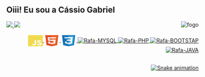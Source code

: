 ## Oiii! Eu sou a Cássio Gabriel
 <div>
  <a align="right" href="https://github.com/Ninguem2k">
  <img  height="150em" src="https://github-readme-stats.vercel.app/api?username=Ninguem2k&show_icons=true&theme=dracula&include_all_commits=true&count_private=true"/>
  <img height="150em" src="https://github-readme-stats.vercel.app/api/top-langs/?username=Ninguem2k&layout=compact&langs_count=7&theme=dracula"/>
     <img align="right"  alt="fogo" src="https://i.kym-cdn.com/photos/images/newsfeed/000/228/791/632.gif">
</div>
<div style="display: inline_block"><br>
  <img align="center" alt="Rafa-Js" height="30" width="40" src="https://raw.githubusercontent.com/devicons/devicon/master/icons/javascript/javascript-plain.svg">
  <img align="center" alt="Rafa-HTML" height="30" width="40" src="https://raw.githubusercontent.com/devicons/devicon/master/icons/html5/html5-original.svg">
  <img align="center" alt="Rafa-CSS" height="30" width="40" src="https://raw.githubusercontent.com/devicons/devicon/master/icons/css3/css3-original.svg">
  <img align="center" alt="Rafa-MYSQL" height="30" width="40"  src="https://cdn.jsdelivr.net/gh/devicons/devicon/icons/mysql/mysql-original.svg" />
  <img align="center" alt="Rafa-PHP" height="30" width="40" src="https://cdn.jsdelivr.net/gh/devicons/devicon/icons/php/php-original.svg" />
  <img align="center" alt="Rafa-BOOTSTAP" height="30" width="40" src="https://cdn.jsdelivr.net/gh/devicons/devicon/icons/bootstrap/bootstrap-original.svg" />
  <img align="center" alt="Rafa-JAVA" height="30" width="40" src="https://icongr.am/devicon/java-original.svg?size=128&color=currentColor">

</div>
  
  ##
 
<div> 
 
  ![Snake animation](https://github.com/Ninguem2k/Ninguem/blob/output/github-contribution-grid-snake.svg)
 
</div>
